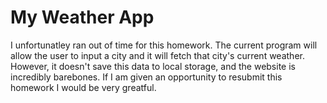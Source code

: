 # My Weather App
I unfortunatley ran out of time for this homework. The current program will allow the user to input a city and it will fetch that city's current
weather. However, it doesn't save this data to local storage, and the website is incredibly barebones. If I am given an opportunity to resubmit this homework I would be very greatful.